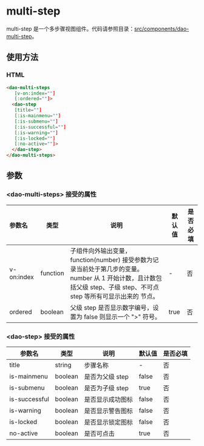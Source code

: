 # multi-step

multi-step 是一个多步骤视图组件。代码请参照目录：[src/components/dao-multi-step](../src/components/dao-multi-step)。

## 使用方法
### HTML
```HTML
<dao-multi-steps
   [v-on:index=""]
   [:ordered=""]>
  <dao-step
   [title=""]
   [:is-mainmenu=""]
   [:is-submenu=""]
   [:is-successful=""]
   [:is-warning=""]
   [:is-locked=""]
   [:no-active=""]>
  </dao-step>
</dao-multi-steps>
```

## 参数
### \<dao-multi-steps> 接受的属性 

| 参数名        | 类型       | 说明                                       | 默认值  | 是否必填 |
| :--------- | -------- | ---------------------------------------- | ---- | ---- |
| v-on:index | function | 子组件向外输出变量，function(number) 接受参数为记录当前处于第几步的变量。number 从 1 开始计数，且计数包括父级 step、子级 step、不可点 step 等所有可显示出来的  <dao-step> 节点。 | -    | 否    |
| ordered    | boolean  | 父级 step 是否显示数字编号，设置为 false 则显示一个 ">" 符号。 | true | 否    |

### \<dao-step> 接受的属性

| 参数名           | 类型      | 说明         | 默认值   | 是否必填 |
| ------------- | ------- | ---------- | ----- | ---- |
| title         | string  | 步骤名称       | -     | 否    |
| is-mainmenu   | boolean | 是否为父级 step | false | 否    |
| is-submenu    | boolean | 是否为子级 step | true  | 否    |
| is-successful | boolean | 是否显示成功图标   | false | 否    |
| is-warning    | boolean | 是否显示警告图标   | false | 否    |
| is-locked     | boolean | 是否显示锁定图标   | false | 否    |
| no-active     | boolean | 是否可点击      | true  | 否    |
